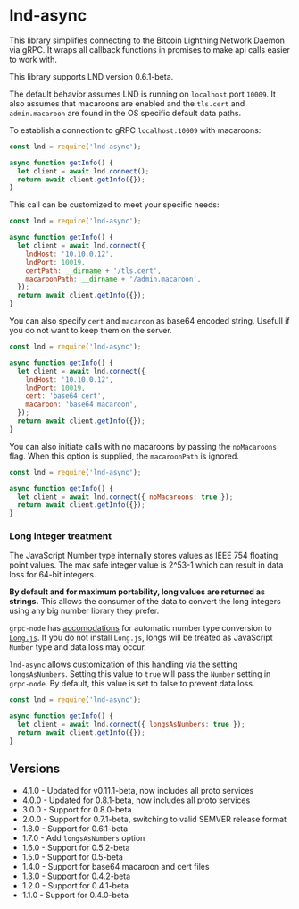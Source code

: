 # lnd-async

This library simplifies connecting to the Bitcoin Lightning Network Daemon via gRPC. It wraps all callback functions in promises to make api calls easier to work with.

This library supports LND version 0.6.1-beta.

The default behavior assumes LND is running on `localhost` port `10009`. It also assumes that macaroons are enabled and the `tls.cert` and `admin.macaroon` are found in the OS specific default data paths.

To establish a connection to gRPC `localhost:10009` with macaroons:

```javascript
const lnd = require('lnd-async');

async function getInfo() {
  let client = await lnd.connect();
  return await client.getInfo({});
}
```

This call can be customized to meet your specific needs:

```javascript
const lnd = require('lnd-async');

async function getInfo() {
  let client = await lnd.connect({
    lndHost: '10.10.0.12',
    lndPort: 10019,
    certPath: __dirname + '/tls.cert',
    macaroonPath: __dirname + '/admin.macaroon',
  });
  return await client.getInfo({});
}
```

You can also specify `cert` and `macaroon` as base64 encoded string. Usefull if you do not want to keep them on the server.

```javascript
const lnd = require('lnd-async');

async function getInfo() {
  let client = await lnd.connect({
    lndHost: '10.10.0.12',
    lndPort: 10019,
    cert: 'base64 cert',
    macaroon: 'base64 macaroon',
  });
  return await client.getInfo({});
}
```

You can also initiate calls with no macaroons by passing the `noMacaroons` flag. When this option is supplied, the `macaroonPath` is ignored.

```javascript
const lnd = require('lnd-async');

async function getInfo() {
  let client = await lnd.connect({ noMacaroons: true });
  return await client.getInfo({});
}
```

### Long integer treatment

The JavaScript Number type internally stores values as IEEE 754 floating point values. The max safe integer value is 2^53-1 which can result in data loss for 64-bit integers.

**By default and for maximum portability, long values are returned as strings.** This allows the consumer of the data to convert the long integers using any big number library they prefer.

`grpc-node` has [accomodations](https://github.com/dcodeIO/protobuf.js/blob/master/README.md#compatibility) for automatic number type conversion to [`Long.js`](https://github.com/dcodeIO/long.js). If you do not install `Long.js`, longs will be treated as JavaScript `Number` type and data loss may occur.

`lnd-async` allows customization of this handling via the setting `longsAsNumbers`. Setting this value to `true` will pass the `Number` setting in `grpc-node`. By default, this value is set to false to prevent data loss.

```javascript
const lnd = require('lnd-async');

async function getInfo() {
  let client = await lnd.connect({ longsAsNumbers: true });
  return await client.getInfo({});
}
```

## Versions

- 4.1.0 - Updated for v0.11.1-beta, now includes all proto services
- 4.0.0 - Updated for 0.8.1-beta, now includes all proto services
- 3.0.0 - Support for 0.8.0-beta
- 2.0.0 - Support for 0.7.1-beta, switching to valid SEMVER release format
- 1.8.0 - Support for 0.6.1-beta
- 1.7.0 - Add `longsAsNumbers` option
- 1.6.0 - Support for 0.5.2-beta
- 1.5.0 - Support for 0.5-beta
- 1.4.0 - Support for base64 macaroon and cert files
- 1.3.0 - Support for 0.4.2-beta
- 1.2.0 - Support for 0.4.1-beta
- 1.1.0 - Support for 0.4.0-beta
